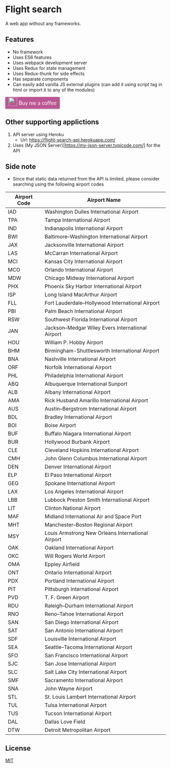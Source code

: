 # Flight search 
A web app without any frameworks.

## Features
- No framework 
- Uses ES6 features
- Uses webpack development server
- Uses Redux for state management
- Uses Redux-thunk for side effects
- Has separate components
- Can easily add vanilla JS external plugins (can add it using script tag in html or import it to any of the modules)

<style>.bmc-button img{width: 27px !important;margin-bottom: 1px !important;box-shadow: none !important;border: none !important;vertical-align: middle !important;}.bmc-button{line-height: 36px !important;height:37px !important;text-decoration: none !important;display:inline-flex !important;color:#ffffff !important;background-color:#BB5794 !important;border-radius: 3px !important;border: 1px solid transparent !important;padding: 0px 9px !important;font-size: 17px !important;letter-spacing:-0.08px !important;box-shadow: 0px 1px 2px rgba(190, 190, 190, 0.5) !important;-webkit-box-shadow: 0px 1px 2px 2px rgba(190, 190, 190, 0.5) !important;margin: 0 auto !important;font-family:'Lato', sans-serif !important;-webkit-box-sizing: border-box !important;box-sizing: border-box !important;-o-transition: 0.3s all linear !important;-webkit-transition: 0.3s all linear !important;-moz-transition: 0.3s all linear !important;-ms-transition: 0.3s all linear !important;transition: 0.3s all linear !important;}.bmc-button:hover, .bmc-button:active, .bmc-button:focus {-webkit-box-shadow: 0px 1px 2px 2px rgba(190, 190, 190, 0.5) !important;text-decoration: none !important;box-shadow: 0px 1px 2px 2px rgba(190, 190, 190, 0.5) !important;opacity: 0.85 !important;color:#ffffff !important;}</style><link href="https://fonts.googleapis.com/css?family=Lato&subset=latin,latin-ext" rel="stylesheet"><a class="bmc-button" target="_blank" href="https://www.buymeacoffee.com/kTI9b0xj1"><img src="https://www.buymeacoffee.com/assets/img/BMC-btn-logo.svg" alt="Buy me a coffee"><span style="margin-left:5px">Buy me a coffee</span></a>

## Other supporting applictions
1. API server using Heroku
    - Url: https://flight-search-api.herokuapp.com/
2. Uses (My JSON Server)[https://my-json-server.typicode.com/] for the API

## Side note
- Since that static data returned from the API is limited, please consider searching using the following airport codes

Airport Code | Airport Name
------------ | -------------
IAD | Washington Dulles International Airport
TPA | Tampa International Airport
IND | Indianapolis International Airport
BWI | Baltimore–Washington International Airport
JAX | Jacksonville International Airport
LAS | McCarran International Airport
MCI | Kansas City International Airport
MCO | Orlando International Airport
MDW | Chicago Midway International Airport
PHX | Phoenix Sky Harbor International Airport
ISP | Long Island MacArthur Airport
FLL | Fort Lauderdale–Hollywood International Airport
PBI | Palm Beach International Airport
RSW | Southwest Florida International Airport
JAN | Jackson–Medgar Wiley Evers International Airport
HOU | William P. Hobby Airport
BHM | Birmingham-Shuttlesworth International Airport
BNA | Nashville International Airport
ORF | Norfolk International Airport
PHL | Philadelphia International Airport
ABQ | Albuquerque International Sunport
ALB | Albany International Airport
AMA | Rick Husband Amarillo International Airport
AUS | Austin–Bergstrom International Airport
BDL | Bradley International Airport
BOI | Boise Airport
BUF | Buffalo Niagara International Airport
BUR | Hollywood Burbank Airport
CLE | Cleveland Hopkins International Airport
CMH | John Glenn Columbus International Airport
DEN | Denver International Airport
ELP | El Paso International Airport
GEG | Spokane International Airport
LAX | Los Angeles International Airport
LBB | Lubbock Preston Smith International Airport
LIT | Clinton National Airport
MAF | Midland International Air and Space Port
MHT | Manchester–Boston Regional Airport
MSY | Louis Armstrong New Orleans International Airport
OAK | Oakland International Airport
OKC | Will Rogers World Airport
OMA | Eppley Airfield
ONT | Ontario International Airport
PDX | Portland International Airport
PIT | Pittsburgh International Airport
PVD | T. F. Green Airport
RDU | Raleigh–Durham International Airport
RNO | Reno–Tahoe International Airport
SAN | San Diego International Airport
SAT | San Antonio International Airport
SDF | Louisville International Airport
SEA | Seattle–Tacoma International Airport
SFO | San Francisco International Airport
SJC | San Jose International Airport
SLC | Salt Lake City International Airport
SMF | Sacramento International Airport
SNA | John Wayne Airport
STL | St. Louis Lambert International Airport
TUL | Tulsa International Airport
TUS | Tucson International Airport
DAL | Dallas Love Field
DTW | Detroit Metropolitan Airport

## License
[MIT](LICENSE)